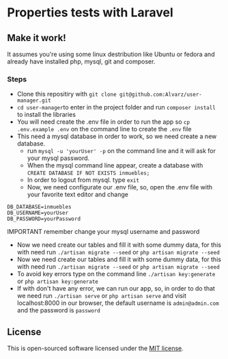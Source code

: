 # Properties tests with Laravel

## Make it work!

It assumes you're using some linux destribution like Ubuntu or fedora and already have installed php, mysql, git and composer.

### Steps

- Clone this repositiry with `git clone git@github.com:Alvarz/user-manager.git`
- `cd user-manager`to enter in the project folder and run `composer install` to install the libraries
- You will need create the .env file in order to run the app so `cp .env.example .env` on the command line to create the `.env` file
- This need a mysql database in order to work, so we need create a new database.
   - run `mysql -u 'yourUser' -p` on the command line and it will ask for your mysql password.
   - When the mysql command line appear, create a database with `CREATE DATABASE IF NOT EXISTS inmuebles;`
   - In order to logout from mysql. type `exit`
    - Now, we need configurate our .env file, so, open the .env file with your favorite text editor and change
```
DB_DATABASE=inmuebles
DB_USERNAME=yourUser
DB_PASSWORD=yourPassword
```
   IMPORTANT remember change your mysql username and password
- Now we need create our tables and fill it with some dummy data, for this with need run `./artisan migrate --seed` or `php artisan migrate --seed`
- Now we need create our tables and fill it with some dummy data, for this with need run `./artisan migrate --seed` or `php artisan migrate --seed`
- To avoid key errors type on the command line `./artisan key:generate` or `php artisan key:generate`
- If with don't have any error, we can run our app, so, in order to do that we need run `./artisan serve` or `php artisan serve`
and visit localhost:8000 in our browser, the default username is `admin@admin.com` and the password is `password`


## License

This is open-sourced software licensed under the [MIT license](http://opensource.org/licenses/MIT).
